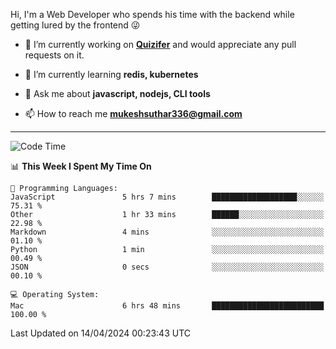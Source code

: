 Hi, I'm a Web Developer who spends his time with the backend while getting lured by the frontend 😜

- 🔭 I’m currently working on **[Quizifer](https://github.com/SutharMukesh/Quizifer/)** and would appreciate any pull requests on it.

- 🌱 I’m currently learning **redis, kubernetes**

- 💬 Ask me about **javascript, nodejs, CLI tools**

- 📫 How to reach me **mukeshsuthar336@gmail.com**

---
<!--START_SECTION:waka-->
![Code Time](http://img.shields.io/badge/Code%20Time-2%2C908%20hrs%2056%20mins-blue)

📊 **This Week I Spent My Time On** 

```text
💬 Programming Languages: 
JavaScript               5 hrs 7 mins        ███████████████████░░░░░░   75.31 % 
Other                    1 hr 33 mins        ██████░░░░░░░░░░░░░░░░░░░   22.98 % 
Markdown                 4 mins              ░░░░░░░░░░░░░░░░░░░░░░░░░   01.10 % 
Python                   1 min               ░░░░░░░░░░░░░░░░░░░░░░░░░   00.49 % 
JSON                     0 secs              ░░░░░░░░░░░░░░░░░░░░░░░░░   00.10 % 

💻 Operating System: 
Mac                      6 hrs 48 mins       █████████████████████████   100.00 % 
```


 Last Updated on 14/04/2024 00:23:43 UTC
<!--END_SECTION:waka-->
